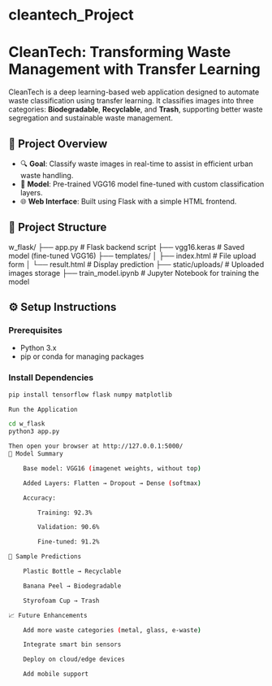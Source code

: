 # cleantech_Project
# CleanTech: Transforming Waste Management with Transfer Learning

CleanTech is a deep learning-based web application designed to automate waste classification using transfer learning. It classifies images into three categories: **Biodegradable**, **Recyclable**, and **Trash**, supporting better waste segregation and sustainable waste management.

## 🧠 Project Overview

- 🔍 **Goal**: Classify waste images in real-time to assist in efficient urban waste handling.
- 🧰 **Model**: Pre-trained VGG16 model fine-tuned with custom classification layers.
- 🌐 **Web Interface**: Built using Flask with a simple HTML frontend.

## 📁 Project Structure

w_flask/
├── app.py # Flask backend script
├── vgg16.keras # Saved model (fine-tuned VGG16)
├── templates/
│ ├── index.html # File upload form
│ └── result.html # Display prediction
├── static/uploads/ # Uploaded images storage
├── train_model.ipynb # Jupyter Notebook for training the model


## ⚙️ Setup Instructions

### Prerequisites
- Python 3.x
- pip or conda for managing packages

### Install Dependencies
```bash
pip install tensorflow flask numpy matplotlib

Run the Application

cd w_flask
python3 app.py

Then open your browser at http://127.0.0.1:5000/
🧪 Model Summary

    Base model: VGG16 (imagenet weights, without top)

    Added Layers: Flatten → Dropout → Dense (softmax)

    Accuracy:

        Training: 92.3%

        Validation: 90.6%

        Fine-tuned: 91.2%

📸 Sample Predictions

    Plastic Bottle → Recyclable

    Banana Peel → Biodegradable

    Styrofoam Cup → Trash

📈 Future Enhancements

    Add more waste categories (metal, glass, e-waste)

    Integrate smart bin sensors

    Deploy on cloud/edge devices

    Add mobile support
